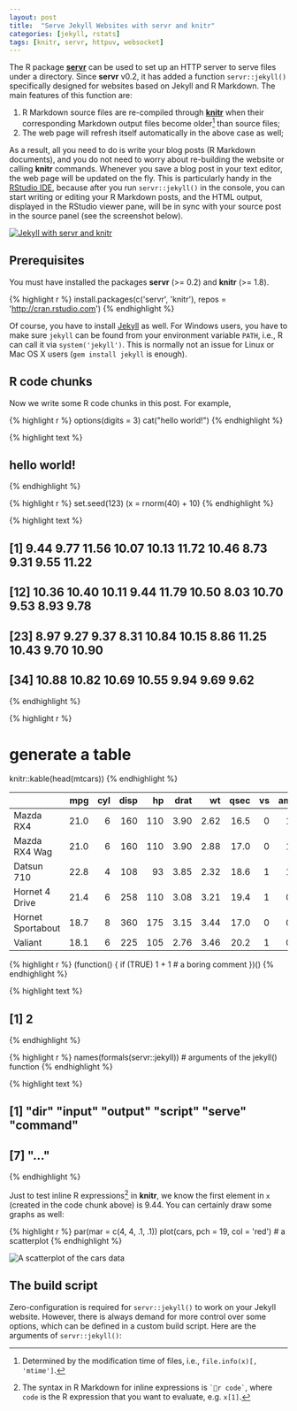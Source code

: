 ```yaml
---
layout: post
title:  "Serve Jekyll Websites with servr and knitr"
categories: [jekyll, rstats]
tags: [knitr, servr, httpuv, websocket]
---
```


The R package [**servr**](https://github.com/yihui/servr) can be used to set up an HTTP server to serve files under a directory. Since **servr** v0.2, it has added a function `servr::jekyll()` specifically designed for websites based on Jekyll and R Markdown. The main features of this function are:

1. R Markdown source files are re-compiled through [**knitr**](http://yihui.name/knitr) when their corresponding Markdown output files become older[^1] than source files;
1. The web page will refresh itself automatically in the above case as well;

[^1]: Determined by the modification time of files, i.e., `file.info(x)[, 'mtime']`.

As a result, all you need to do is write your blog posts (R Markdown documents), and you do not need to worry about re-building the website or calling **knitr** commands. Whenever you save a blog post in your text editor, the web page will be updated on the fly. This is particularly handy in the [RStudio IDE](http://www.rstudio.com), because after you run `servr::jekyll()` in the console, you can start writing or editing your R Markdown posts, and the HTML output, displayed in the RStudio viewer pane, will be in sync with your source post in the source panel (see the screenshot below).

[![Jekyll with servr and knitr](http://i.imgur.com/gKVGhiP.png)](http://i.imgur.com/gKVGhiP.png)

## Prerequisites

You must have installed the packages **servr** (>= 0.2) and **knitr** (>= 1.8).


{% highlight r %}
install.packages(c('servr', 'knitr'), repos = 'http://cran.rstudio.com')
{% endhighlight %}

Of course, you have to install [Jekyll](http://jekyllrb.com) as well. For Windows users, you have to make sure `jekyll` can be found from your environment variable `PATH`, i.e., R can call it via `system('jekyll')`. This is normally not an issue for Linux or Mac OS X users (`gem install jekyll` is enough).

## R code chunks

Now we write some R code chunks in this post. For example,


{% highlight r %}
options(digits = 3)
cat("hello world!")
{% endhighlight %}



{% highlight text %}
## hello world!
{% endhighlight %}



{% highlight r %}
set.seed(123)
(x = rnorm(40) + 10)
{% endhighlight %}



{% highlight text %}
##  [1]  9.44  9.77 11.56 10.07 10.13 11.72 10.46  8.73  9.31  9.55 11.22
## [12] 10.36 10.40 10.11  9.44 11.79 10.50  8.03 10.70  9.53  8.93  9.78
## [23]  8.97  9.27  9.37  8.31 10.84 10.15  8.86 11.25 10.43  9.70 10.90
## [34] 10.88 10.82 10.69 10.55  9.94  9.69  9.62
{% endhighlight %}



{% highlight r %}
# generate a table
knitr::kable(head(mtcars))
{% endhighlight %}



|                  |  mpg| cyl| disp|  hp| drat|   wt| qsec| vs| am| gear| carb|
|:-----------------|----:|---:|----:|---:|----:|----:|----:|--:|--:|----:|----:|
|Mazda RX4         | 21.0|   6|  160| 110| 3.90| 2.62| 16.5|  0|  1|    4|    4|
|Mazda RX4 Wag     | 21.0|   6|  160| 110| 3.90| 2.88| 17.0|  0|  1|    4|    4|
|Datsun 710        | 22.8|   4|  108|  93| 3.85| 2.32| 18.6|  1|  1|    4|    1|
|Hornet 4 Drive    | 21.4|   6|  258| 110| 3.08| 3.21| 19.4|  1|  0|    3|    1|
|Hornet Sportabout | 18.7|   8|  360| 175| 3.15| 3.44| 17.0|  0|  0|    3|    2|
|Valiant           | 18.1|   6|  225| 105| 2.76| 3.46| 20.2|  1|  0|    3|    1|



{% highlight r %}
(function() {
  if (TRUE) 1 + 1  # a boring comment
})()
{% endhighlight %}



{% highlight text %}
## [1] 2
{% endhighlight %}



{% highlight r %}
names(formals(servr::jekyll))  # arguments of the jekyll() function
{% endhighlight %}



{% highlight text %}
## [1] "dir"     "input"   "output"  "script"  "serve"   "command"
## [7] "..."
{% endhighlight %}

Just to test inline R expressions[^2] in **knitr**, we know the first element in `x` (created in the code chunk above) is 9.44. You can certainly draw some graphs as well:

[^2]: The syntax in R Markdown for inline expressions is `` `r code` ``, where `code` is the R expression that you want to evaluate, e.g. `x[1]`.


{% highlight r %}
par(mar = c(4, 4, .1, .1))
plot(cars, pch = 19, col = 'red')  # a scatterplot
{% endhighlight %}

![A scatterplot of the cars data](/myblogfigure/source/jekyll-with-knitr/2014-09-28-jekyll-with-knitr/cars-1.png)

## The build script

Zero-configuration is required for `servr::jekyll()` to work on your Jekyll website. However, there is always demand for more control over some options, which can be defined in a custom build script. Here are the arguments of `servr::jekyll()`:



